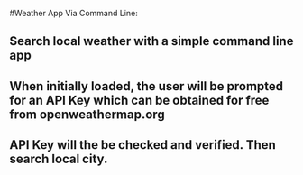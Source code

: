 #Weather App Via Command Line:
## Search local weather with a simple command line app
## When initially loaded, the user will be prompted for an API Key which can be obtained for free from openweathermap.org
## API Key will the be checked and verified. Then search local city.
